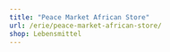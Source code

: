 ```yaml
---
title: "Peace Market African Store"
url: /erie/peace-market-african-store/
shop: Lebensmittel
---
```

